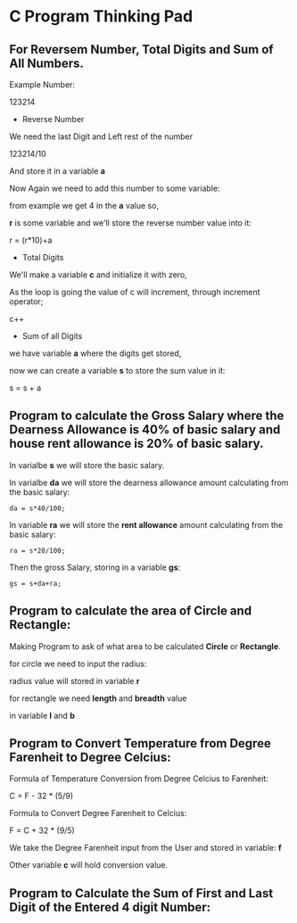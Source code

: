 # C Program Thinking Pad

## For Reversem Number, Total Digits and Sum of All Numbers.


Example Number:

123214

- Reverse Number

We need the last Digit and Left rest of the number

123214/10

And store it in a variable **a**

Now Again we need to add this number to some variable:

from example we get 4 in the **a** value so,

**r** is some variable and we'll store the reverse number value into it:

r = (r\*10)+a

- Total Digits

We'll make a variable **c** and initialize it with zero,

As the loop is going the value of c will increment, through increment operator;

c++

- Sum of all Digits

we have variable **a** where the digits get stored,

now we can create a variable **s** to store the sum value in it:

s = s + a

## Program to calculate the Gross Salary where the Dearness Allowance is 40% of basic salary and house rent allowance is 20% of basic salary.

In varialbe **s** we will store the basic salary.

In varialbe **da** we will store the dearness allowance amount calculating from the basic salary:

```
da = s*40/100;
```

In variable **ra** we will store the **rent allowance** amount calculating from the basic salary:

```
ra = s*20/100;
```

Then the gross Salary, storing in a variable **gs**:

```
gs = s+da+ra;
```

## Program to calculate the area of Circle and Rectangle:

Making Program to ask of what area to be calculated **Circle** or **Rectangle**.

for circle we need to input the radius:

radius value will stored in variable **r**

for rectangle we need **length** and **breadth** value

in variable **l** and **b**

## Program to Convert Temperature from Degree Farenheit to Degree Celcius:

Formula of Temperature Conversion from Degree Celcius to Farenheit:

C = F - 32 * (5/9)

Formula to Convert Degree Farenheit to Celcius:

F = C + 32 * (9/5)

We take the Degree Farenheit input from the User and stored in variable: **f**

Other variable **c** will hold conversion value.

## Program to Calculate the Sum of First and Last Digit of the Entered 4 digit Number:


